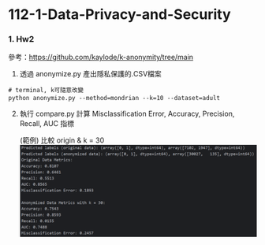 # 112-1-Data-Privacy-and-Security


### 1. Hw2

參考：https://github.com/kaylode/k-anonymity/tree/main

1. 透過 anonymize.py 產出隱私保護的.CSV檔案
```
# terminal, k可隨意改變
python anonymize.py --method=mondrian --k=10 --dataset=adult
```

2. 執行 compare.py 計算 Misclassification Error, Accuracy, Precision, Recall, AUC 指標

    (範例) 比較 origin & k = 30
    ![img_1.png](img_1.png)